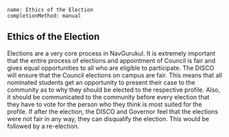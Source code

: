 ```ngMeta
name: Ethics of the Election
completionMethod: manual
```

## Ethics of the Election
Elections are a very core process in NavGurukul. It is extremely important that the entire process of elections and appointment of Council is fair and gives equal opportunities to all who are eligible to participate. The DISCO will ensure that the Council elections on campus are fair. This means that all nominated students get an opportunity to present their case to the community as to why they should be elected to the respective profile. Also, it should be communicated to the community before every election that they have to vote for the person who they think is most suited for the profile. If after the election, the DISCO and Governor feel that the elections were not fair in any way, they can disqualify the election. This would be followed by a re-election.
